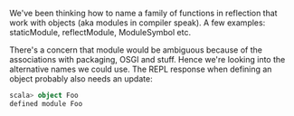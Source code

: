 We've been thinking how to name a family of functions in reflection that work with objects (aka modules in compiler speak). A few examples: staticModule, reflectModule, ModuleSymbol etc. 

There's a concern that module would be ambiguous because of the associations with packaging, OSGI and stuff. Hence we're looking into the alternative names we could use. 
The REPL response when defining an object probably also needs an update:

```scala
scala> object Foo
defined module Foo
```
